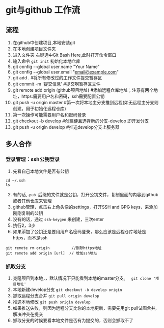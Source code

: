# git与github 工作流

## 流程
1. 在github中创建项目,本地安装git
2. 在本地创建项目文件夹
3. 进入文件夹 右键选中Git Bash Here,此时打开命令窗口
4. 输入命令 `git init` 初始化本地仓库 
5. git config --global user.name "Your Name"
6. git config --global user.email "email@example.com"
7. git add . #将所有修改过的工作文件提交暂存区
8. git commit -m '提交信息'						#提交啊暂存区文件
9. git remote add origin (github项目地址) 	#添加远程仓库地址；注意有两个地址，https:需要用户名和密码，ssh需要配置公钥
10. git push -u origin master  				#第一次将本地主分支推到远程(如无远程主分支则创建，用于初始化远程仓库)
11. 第一次操作可能需要用户名和密码登录
12. git checkout -b develop 					#创建便且选择新的分支-develop 即开发分支
13. git push -u origin develop 				#推送develop分支上服务器

## 多人合作
### 登录管理：ssh公钥登录
1. 先看自己本地文件是否有公钥
```
cd ~/.ssh
ls
```
2. 有的话,`.pub `后缀的文件就是公钥，打开公钥文件，复制里面的内容到github或者其他仓库来管理
3. github管理，点击右上角头像的settings，打开SSH and GPG keys，来添加刚刚复制的公钥
4. 没有的话，通过 `ssh-keygen` 来创建，三次enter
5. 执行2，3步 
6. 如果添加了公钥还是要用用户名密码登录，那么应该是远程仓库地址是https，而不是ssh
```
git remote rm origin          //删除https地址
git remote add origin [url]  // 增加ssh地址
```

### 抓取分支
1. 克隆项目到本地，，默认情况下只能看到本地的master分支。
` git clone '项目地址'`
2. 本地新建develop分支
`git checkout -b develop origin`
3. 抓取远程分支合并
`git pull origin develop`
4. 推送本地修改
`git push origin develop`
5. 如果推送失败，则因为远程分支比你的本地更新，需要先用git pull试图合并,解决冲突在提交
6. 抓取分支的时候要看本地文件是否有为提交的，否则会抓取不了


